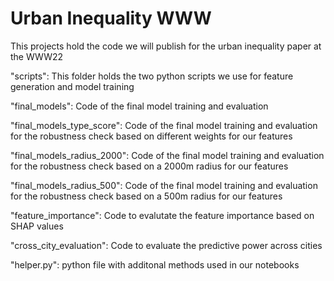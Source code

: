 # Urban Inequality WWW

This projects hold the code we will publish for the urban inequality paper at the WWW22

"scripts": This folder holds the two python scripts we use for feature generation and model training

"final_models": Code of the final model training and evaluation

"final_models_type_score": Code of the final model training and evaluation for the robustness check based on different weights for our features

"final_models_radius_2000": Code of the final model training and evaluation for the robustness check based on a 2000m radius for our features

"final_models_radius_500": Code of the final model training and evaluation for the robustness check based on a 500m radius for our features

"feature_importance": Code to evalutate the feature importance based on SHAP values

"cross_city_evaluation": Code to evaluate the predictive power across cities

"helper.py": python file with additonal methods used in our notebooks